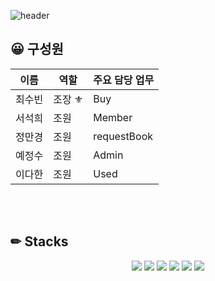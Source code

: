![header](https://capsule-render.vercel.app/api?type=venom&color=auto&height=300&section=header&text=BaskinRobbins31&fontSize=90&animation=fadeIn)

## 😀 구성원
<div align=center>

이름|역할|주요 담당 업무|
---|---|---|
최수빈|조장 ⚜|Buy|
서석희|조원|Member|
정만경|조원|requestBook|
예정수|조원|Admin|
이다한|조원|Used|
</div>
<br/>
<br/>

## ✏ Stacks
<div align=center>

![](https://img.shields.io/badge/HTML5-E34F26?style=for-the-badge&logo=html5&logoColor=white)
![](https://img.shields.io/badge/CSS3-1572B6?style=for-the-badge&logo=css3&logoColor=white)
![](https://img.shields.io/badge/JavaScript-F7DF1E?style=for-the-badge&logo=JavaScript&logoColor=white)
![](https://img.shields.io/badge/Java-ED8B00?style=for-the-badge&logo=openjdk&logoColor=white)
![](https://img.shields.io/badge/MySQL-00000F?style=for-the-badge&logo=mysql&logoColor=white)
![](https://img.shields.io/badge/GitHub-100000?style=for-the-badge&logo=github&logoColor=white)
</div>
<br/>
<br/>
